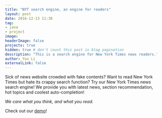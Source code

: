 ```yaml
---
title: "NYT search engine, an engine for readers"
layout: post
date: 2016-12-13 11:30
tag:
- java
- project
image:
headerImage: false
projects: true
hidden: true # don't count this post in blog pagination
description: "This is a search engine for New York Times news readers."
author: You Li
externalLink: false
---
```


Sick of news website crowded with fake contents? Want to read New York Times but hate its crappy search function? Try our New York Times news search engine! We provide you with latest news, section recommendation, hot topics and coolest auto-completion!

*We care what you think, and what you read.*

Check out our <a href="http://newyorktimes.eastus.cloudapp.azure.com/" target="_blank">demo</a>!
